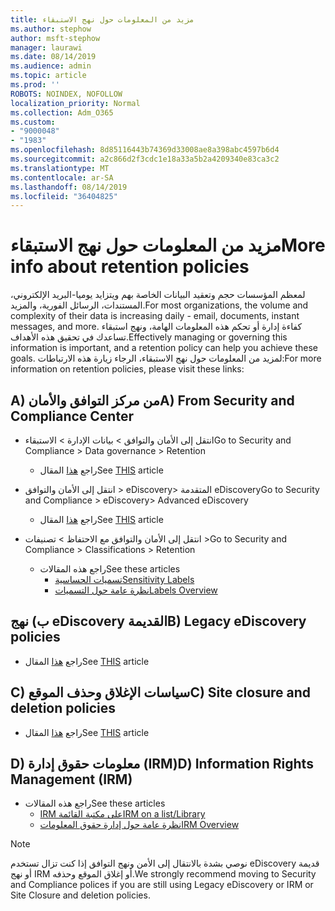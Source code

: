 ```yaml
---
title: مزيد من المعلومات حول نهج الاستبقاء
ms.author: stephow
author: msft-stephow
manager: laurawi
ms.date: 08/14/2019
ms.audience: admin
ms.topic: article
ms.prod: ''
ROBOTS: NOINDEX, NOFOLLOW
localization_priority: Normal
ms.collection: Adm_O365
ms.custom:
- "9000048"
- "1983"
ms.openlocfilehash: 8d85116443b74369d33008ae8a398abc4597b6d4
ms.sourcegitcommit: a2c866d2f3cdc1e18a33a5b2a4209340e83ca3c2
ms.translationtype: MT
ms.contentlocale: ar-SA
ms.lasthandoff: 08/14/2019
ms.locfileid: "36404825"
---
```

# <a name="more-info-about-retention-policies"></a><span data-ttu-id="ba2a5-102">مزيد من المعلومات حول نهج الاستبقاء</span><span class="sxs-lookup"><span data-stu-id="ba2a5-102">More info about retention policies</span></span>

<span data-ttu-id="ba2a5-103">لمعظم المؤسسات حجم وتعقيد البيانات الخاصة بهم ويتزايد يوميا-البريد الإلكتروني، المستندات، الرسائل الفورية، والمزيد.</span><span class="sxs-lookup"><span data-stu-id="ba2a5-103">For most organizations, the volume and complexity of their data is increasing daily - email, documents, instant messages, and more.</span></span> <span data-ttu-id="ba2a5-104">كفاءة إدارة أو تحكم هذه المعلومات الهامة، ونهج استبقاء تساعدك في تحقيق هذه الأهداف.</span><span class="sxs-lookup"><span data-stu-id="ba2a5-104">Effectively managing or governing this information is important, and a retention policy can help you achieve these goals.</span></span> <span data-ttu-id="ba2a5-105">لمزيد من المعلومات حول نهج الاستبقاء، الرجاء زيارة هذه الارتباطات:</span><span class="sxs-lookup"><span data-stu-id="ba2a5-105">For more information on retention policies, please visit these links:</span></span>

## <a name="a-from-security-and-compliance-center"></a><span data-ttu-id="ba2a5-106">A) من مركز التوافق والأمان</span><span class="sxs-lookup"><span data-stu-id="ba2a5-106">A) From Security and Compliance Center</span></span>

- <span data-ttu-id="ba2a5-107">انتقل إلى الأمان والتوافق > بيانات الإدارة > الاستبقاء</span><span class="sxs-lookup"><span data-stu-id="ba2a5-107">Go to Security and Compliance > Data governance > Retention</span></span>
  - <span data-ttu-id="ba2a5-108">راجع [هذا](https://docs.microsoft.com/en-us/office365/securitycompliance/retention-policies) المقال</span><span class="sxs-lookup"><span data-stu-id="ba2a5-108">See [THIS](https://docs.microsoft.com/en-us/office365/securitycompliance/retention-policies) article</span></span>

- <span data-ttu-id="ba2a5-109">انتقل إلى الأمان والتوافق > eDiscovery> المتقدمة eDiscovery</span><span class="sxs-lookup"><span data-stu-id="ba2a5-109">Go to Security and Compliance > eDiscovery> Advanced eDiscovery</span></span> 
  - <span data-ttu-id="ba2a5-110">راجع [هذا](https://docs.microsoft.com/en-us/office365/securitycompliance/ediscovery-cases) المقال</span><span class="sxs-lookup"><span data-stu-id="ba2a5-110">See [THIS](https://docs.microsoft.com/en-us/office365/securitycompliance/ediscovery-cases) article</span></span>

- <span data-ttu-id="ba2a5-111">انتقل إلى الأمان والتوافق مع الاحتفاظ > تصنيفات ></span><span class="sxs-lookup"><span data-stu-id="ba2a5-111">Go to Security and Compliance > Classifications > Retention</span></span>
  - <span data-ttu-id="ba2a5-112">راجع هذه المقالات</span><span class="sxs-lookup"><span data-stu-id="ba2a5-112">See these articles</span></span>
    - [<span data-ttu-id="ba2a5-113">تسميات الحساسية</span><span class="sxs-lookup"><span data-stu-id="ba2a5-113">Sensitivity Labels</span></span>](https://docs.microsoft.com/en-us/office365/securitycompliance/sensitivity-labels)
    - [<span data-ttu-id="ba2a5-114">نظرة عامة حول التسميات</span><span class="sxs-lookup"><span data-stu-id="ba2a5-114">Labels Overview</span></span>](https://docs.microsoft.com/en-us/office365/securitycompliance/labels)

## <a name="b-legacy-ediscovery-policies"></a><span data-ttu-id="ba2a5-115">ب) نهج eDiscovery القديمة</span><span class="sxs-lookup"><span data-stu-id="ba2a5-115">B) Legacy eDiscovery policies</span></span>

- <span data-ttu-id="ba2a5-116">راجع [هذا](https://support.office.com/en-us/article/Set-up-an-eDiscovery-Center-in-SharePoint-Online-A18F8975-AA7F-43B4-A7D6-001D14744D8E) المقال</span><span class="sxs-lookup"><span data-stu-id="ba2a5-116">See [THIS](https://support.office.com/en-us/article/Set-up-an-eDiscovery-Center-in-SharePoint-Online-A18F8975-AA7F-43B4-A7D6-001D14744D8E) article</span></span>

## <a name="c-site-closure-and-deletion-policies"></a><span data-ttu-id="ba2a5-117">C) سياسات الإغلاق وحذف الموقع</span><span class="sxs-lookup"><span data-stu-id="ba2a5-117">C) Site closure and deletion policies</span></span>

- <span data-ttu-id="ba2a5-118">راجع [هذا](https://support.office.com/en-us/article/Use-policies-for-site-closure-and-deletion-A8280D82-27FD-48C5-9ADF-8A5431208BA5) المقال</span><span class="sxs-lookup"><span data-stu-id="ba2a5-118">See [THIS](https://support.office.com/en-us/article/Use-policies-for-site-closure-and-deletion-A8280D82-27FD-48C5-9ADF-8A5431208BA5) article</span></span>  

## <a name="d-information-rights-management-irm"></a><span data-ttu-id="ba2a5-119">D) معلومات حقوق إدارة (IRM)</span><span class="sxs-lookup"><span data-stu-id="ba2a5-119">D) Information Rights Management (IRM)</span></span>

- <span data-ttu-id="ba2a5-120">راجع هذه المقالات</span><span class="sxs-lookup"><span data-stu-id="ba2a5-120">See these articles</span></span>
  - [<span data-ttu-id="ba2a5-121">IRM على مكتبة القائمة</span><span class="sxs-lookup"><span data-stu-id="ba2a5-121">IRM on a list/Library</span></span>](https://support.office.com/en-us/article/apply-information-rights-management-to-a-list-or-library-3bdb5c4e-94fc-4741-b02f-4e7cc3c54aa1)
  - [<span data-ttu-id="ba2a5-122">نظرة عامة حول إدارة حقوق المعلومات</span><span class="sxs-lookup"><span data-stu-id="ba2a5-122">IRM Overview</span></span>](https://support.office.com/en-us/article/create-and-apply-information-management-policies-eb501fe9-2ef6-4150-945a-65a6451ee9e9)

> [!Note]
> <span data-ttu-id="ba2a5-123">نوصي بشدة بالانتقال إلى الأمن ونهج التوافق إذا كنت تزال تستخدم eDiscovery قديمة أو نهج IRM أو إغلاق الموقع وحذفه.</span><span class="sxs-lookup"><span data-stu-id="ba2a5-123">We strongly recommend moving to Security and Compliance polices if you are still using Legacy eDiscovery or IRM or Site Closure and deletion policies.</span></span>
